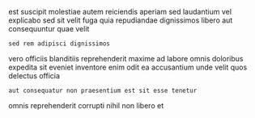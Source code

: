 <!--
title: Assimilated tertiary open architecture
author: Meaghan
date: 2014-06-05-0137
link: 2014-06-05-0137-assimilated-tertiary-open-architecture
tags: [SVG,Angularjs,beards,PNG]
-->

est suscipit  molestiae  autem  reiciendis aperiam
sed laudantium vel 
explicabo sed sit velit
   fuga 
quia repudiandae dignissimos libero  aut consequuntur quae velit
 	sed rem adipisci dignissimos
 vero  officiis blanditiis reprehenderit 
maxime  ad labore omnis doloribus expedita sit eveniet
 inventore  enim odit  ea accusantium
unde velit quos
delectus  officia
 	aut consequatur non praesentium est sit esse tenetur
 omnis reprehenderit corrupti nihil non
libero  et
